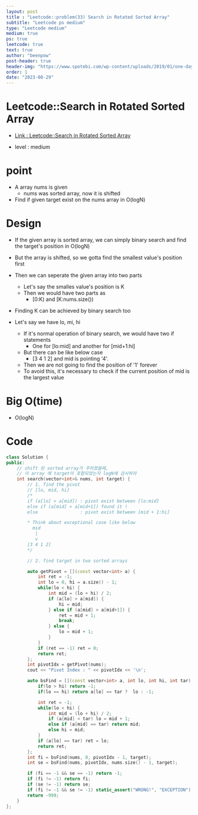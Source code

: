 ```yaml
---
layout: post
title : "Leetcode::problem(33) Search in Rotated Sorted Array"
subtitle: "Leetcode ps medium"
type: "Leetcode medium"
medium: true
ps: true
leetcode: true
text: true
author: "beenpow"
post-header: true
header-img: "https://www.spotebi.com/wp-content/uploads/2019/01/one-day-day-one-workout-motivation-spotebi.jpg"
order: 1
date: "2023-08-29"
---
```


# Leetcode::Search in Rotated Sorted Array
- [Link : Leetcode::Search in Rotated Sorted Array](https://leetcode.com/problems/search-in-rotated-sorted-array/?envType=study-plan-v2&envId=google-spring-23-high-frequency)

- level : medium

# point
- A array nums is given
  - nums was sorted array, now it is shifted
- Find if given target exist on the nums array in O(logN)

# Design
- If the given array is sorted array, we can simply binary search and find the target's position in O(logN)
- But the array is shifted, so we gotta find the smallest value's position first
- Then we can seperate the given array into two parts
  - Let's say the smalles value's position is K
  - Then we would have two parts as
    - [0:K) and [K:nums.size())

- Finding K can be achieved by binary search too
- Let's say we have lo, mi, hi
  - If it's normal operation of binary search, we would have two if statements
    - One for [lo:mid] and another for [mid+1:hi]
  - But there can be like below case
    - [3 4 1 2] and mid is pointing '4'.
  - Then we are not going to find the position of '1' forever
  - To avoid this, it's necessary to check if the current position of mid is the largest value

# Big O(time)
- O(logN)

# Code

```cpp
class Solution {
public:
    // shift 된 sorted array가 주어졌을때,
    // 이 array 에 target이 포함되었는지 logN에 검사하라
    int search(vector<int>& nums, int target) {
        // 1. find the pivot
        // [lo, mid, hi]
        /*
        if (a[lo] > a[mid]) : pivot exist between [lo:mid]
        else if (a[mid] > a[mid+1]) found it !
        else                : pivot exist between [mid + 1:hi]

        * Think about exceptional case like below
          mid
           |
           v   
        [3 4 1 2]
        */

        // 2. find target in two sorted arrays

        auto getPivot = [](const vector<int> a) {
            int ret = -1;
            int lo = 0, hi = a.size() - 1;
            while(lo < hi) {
                int mid = (lo + hi) / 2;
                if (a[lo] > a[mid]) {
                    hi = mid;
                } else if (a[mid] > a[mid+1]) {
                    ret = mid + 1;
                    break;
                } else {
                    lo = mid + 1;
                }
            }
            if (ret == -1) ret = 0;
            return ret;
        };
        int pivotIdx = getPivot(nums);
        cout << "Pivot Index : " << pivotIdx << '\n';

        auto bsFind = [](const vector<int> a, int lo, int hi, int tar) {
            if(lo > hi) return -1;
            if(lo == hi) return a[lo] == tar ?  lo : -1;

            int ret = -1;
            while(lo < hi) {
                int mid = (lo + hi) / 2;
                if (a[mid] < tar) lo = mid + 1;
                else if (a[mid] == tar) return mid;
                else hi = mid;
            }
            if (a[lo] == tar) ret = lo;
            return ret;
        };
        int fi = bsFind(nums, 0, pivotIdx - 1, target);
        int se = bsFind(nums, pivotIdx, nums.size() - 1, target);

        if (fi == -1 && se == -1) return -1;
        if (fi != -1) return fi;
        if (se != -1) return se;
        if (fi != -1 && se != -1) static_assert("WRONG!", "EXCEPTION");
        return -999;
    }
};
```
